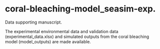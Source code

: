 # coral-bleaching-model_seasim-exp.
Data supporting manuscript. 

The experimental environmental data and validation data (experimental_data.xlsx) and simulated outputs from the coral bleaching model (model_outputs) are made available.
